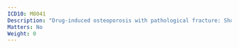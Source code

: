 ```yaml
---
ICD10: M8041
Description: "Drug-induced osteoporosis with pathological fracture: Shoulder region"
Matters: No
Weight: 0
---
```

